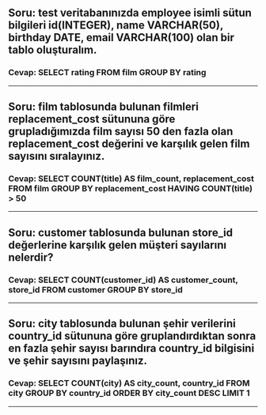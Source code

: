 ## Soru: test veritabanınızda employee isimli sütun bilgileri id(INTEGER), name VARCHAR(50), birthday DATE, email VARCHAR(100) olan bir tablo oluşturalım.
### Cevap: SELECT rating FROM film GROUP BY rating
<hr/>

## Soru: film tablosunda bulunan filmleri replacement_cost sütununa göre grupladığımızda film sayısı 50 den fazla olan replacement_cost değerini ve karşılık gelen film sayısını sıralayınız.
### Cevap: SELECT COUNT(title) AS film_count, replacement_cost FROM film GROUP BY replacement_cost HAVING COUNT(title) > 50
<hr/>

## Soru: customer tablosunda bulunan store_id değerlerine karşılık gelen müşteri sayılarını nelerdir?
### Cevap: SELECT COUNT(customer_id) AS customer_count, store_id FROM customer GROUP BY store_id
<hr/>

## Soru: city tablosunda bulunan şehir verilerini country_id sütununa göre gruplandırdıktan sonra en fazla şehir sayısı barındıra country_id bilgisini ve şehir sayısını paylaşınız.
### Cevap: SELECT COUNT(city) AS city_count, country_id FROM city GROUP BY country_id ORDER BY city_count DESC LIMIT 1
<hr/>

